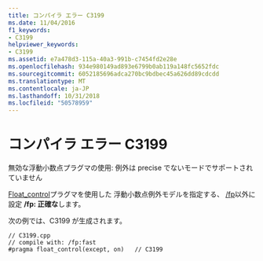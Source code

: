```yaml
---
title: コンパイラ エラー C3199
ms.date: 11/04/2016
f1_keywords:
- C3199
helpviewer_keywords:
- C3199
ms.assetid: e7a478d3-115a-40a3-991b-c7454fd2e28e
ms.openlocfilehash: 934e980149ad893e6799b0ab119a148fc5652fdc
ms.sourcegitcommit: 6052185696adca270bc9bdbec45a626dd89cdcdd
ms.translationtype: MT
ms.contentlocale: ja-JP
ms.lasthandoff: 10/31/2018
ms.locfileid: "50578959"
---
```

# <a name="compiler-error-c3199"></a>コンパイラ エラー C3199

無効な浮動小数点プラグマの使用: 例外は precise でないモードでサポートされていません

[Float_control](../../preprocessor/float-control.md)プラグマを使用した 浮動小数点例外モデルを指定する、 [/fp](../../build/reference/fp-specify-floating-point-behavior.md)以外に設定 **/fp: 正確な**します。

次の例では、C3199 が生成されます。

```
// C3199.cpp
// compile with: /fp:fast
#pragma float_control(except, on)   // C3199
```